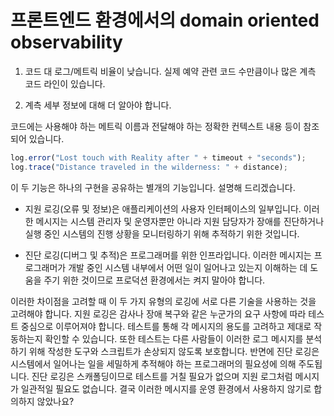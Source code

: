 # 프론트엔드 환경에서의 domain oriented observability


1. 코드 대 로그/메트릭 비율이 낮습니다.
실제 예약 관련 코드 수만큼이나 많은 계측 코드 라인이 있습니다.

2. 계측 세부 정보에 대해 더 알아야 합니다.

코드에는 사용해야 하는 메트릭 이름과 전달해야 하는 정확한 컨텍스트 내용 등이 참조되어 있습니다.

```typescript
log.error("Lost touch with Reality after " + timeout + "seconds");
log.trace("Distance traveled in the wilderness: " + distance);
```

이 두 기능은 하나의 구현을 공유하는 별개의 기능입니다. 설명해 드리겠습니다.

- 지원 로깅(오류 및 정보)은 애플리케이션의 사용자 인터페이스의 일부입니다. 이러한 메시지는 시스템 관리자 및 운영자뿐만 아니라 지원 담당자가 장애를 진단하거나 실행 중인 시스템의 진행 상황을 모니터링하기 위해 추적하기 위한 것입니다.

- 진단 로깅(디버그 및 추적)은 프로그래머를 위한 인프라입니다. 이러한 메시지는 프로그래머가 개발 중인 시스템 내부에서 어떤 일이 일어나고 있는지 이해하는 데 도움을 주기 위한 것이므로 프로덕션 환경에서는 켜지 말아야 합니다.

이러한 차이점을 고려할 때 이 두 가지 유형의 로깅에 서로 다른 기술을 사용하는 것을 고려해야 합니다. 지원 로깅은 감사나 장애 복구와 같은 누군가의 요구 사항에 따라 테스트 중심으로 이루어져야 합니다. 테스트를 통해 각 메시지의 용도를 고려하고 제대로 작동하는지 확인할 수 있습니다. 또한 테스트는 다른 사람들이 이러한 로그 메시지를 분석하기 위해 작성한 도구와 스크립트가 손상되지 않도록 보호합니다. 반면에 진단 로깅은 시스템에서 일어나는 일을 세밀하게 추적해야 하는 프로그래머의 필요성에 의해 주도됩니다. 진단 로깅은 스캐폴딩이므로 테스트를 거칠 필요가 없으며 지원 로그처럼 메시지가 일관적일 필요도 없습니다. 결국 이러한 메시지를 운영 환경에서 사용하지 않기로 합의하지 않았나요?
